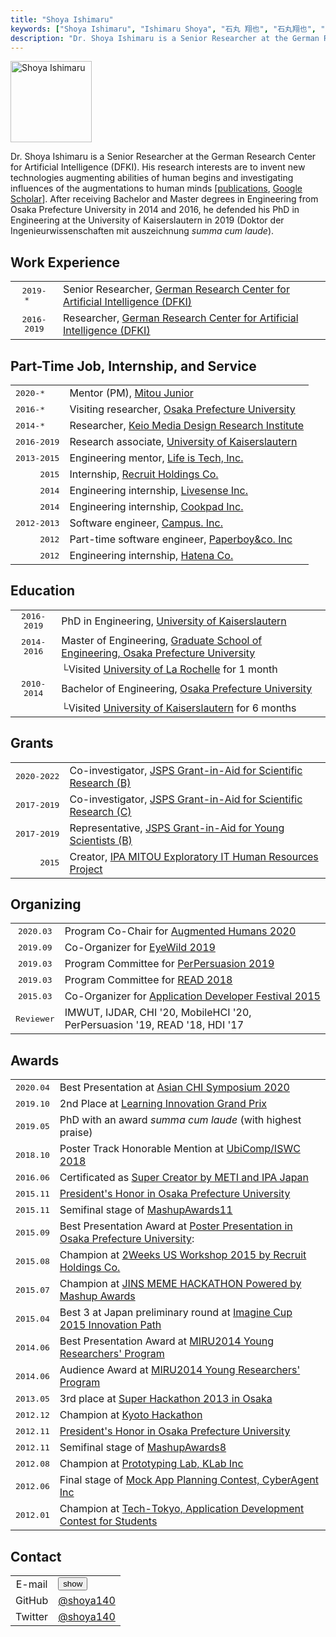 ```yaml
---
title: "Shoya Ishimaru"
keywords: ["Shoya Ishimaru", "Ishimaru Shoya", "石丸 翔也", "石丸翔也", "Shoya", "Ishimaru", "shoya140", "DFKI", "Kaiserslautern", "Portfolio", "ポートフォリオ"]
description: "Dr. Shoya Ishimaru is a Senior Researcher at the German Research Center for Artificial Intelligence (DFKI). His research interests are to invent new technologies augmenting abilities of human begins and investigating influences of the augmentations to human minds."
---
```


<div class="bio">
    <img src="/img/icon_portrait.jpg" class="image-portrait" width="130px" height="130px" alt="Shoya Ishimaru">
    <p>Dr. Shoya Ishimaru is a Senior Researcher at the German Research Center for Artificial Intelligence (DFKI). His research interests are to invent new technologies augmenting abilities of human begins and investigating influences of the augmentations to human minds [<a href="/publications/">publications</a>, <a href="https://scholar.google.com/citations?user=052bgSAAAAAJ">Google Scholar</a>]. After receiving Bachelor and Master degrees in Engineering from Osaka Prefecture University in 2014 and 2016, he defended his PhD in Engineering at the University of Kaiserslautern in 2019 (Doktor der Ingenieurwissenschaften mit auszeichnung <i>summa cum laude</i>).</p>
</div>

<h2 class="profile">Work Experience</h2>

|||
|:---:|:---|
|<tt>2019-*&nbsp;&nbsp;&nbsp;</tt>|Senior Researcher, <a href="http://www.dfki.de/web">German Research Center for Artificial Intelligence (DFKI)</a>|
|<tt>2016-2019</tt>|Researcher, <a href="http://www.dfki.de/web">German Research Center for Artificial Intelligence (DFKI)</a>|

<h2 class="profile">Part-Time Job, Internship, and Service</h2>

|||
|:---:|:---|
|<tt>2020-*&nbsp;&nbsp;&nbsp;</tt>|Mentor (PM), <a href="https://jr.mitou.org/">Mitou Junior</a>|
|<tt>2016-*&nbsp;&nbsp;&nbsp;</tt>|Visiting researcher, <span class="no-wrap"><a href="http://www.osakafu-u.ac.jp/english/">Osaka Prefecture University</a></span>|
|<tt>2014-*&nbsp;&nbsp;&nbsp;</tt>|Researcher, <span class="no-wrap"><a href="http://www.kmd.keio.ac.jp/">Keio Media Design Research Institute</a></span>|
|<tt>2016-2019</tt>|Research associate, <span class="no-wrap"><a href="https://www.uni-kl.de">University of Kaiserslautern</a></span>|
|<tt>2013-2015</tt>|Engineering mentor, <span class="no-wrap"><a href="http://life-is-tech.com/">Life is Tech, Inc.</a></span>|
|<tt>&nbsp;&nbsp;&nbsp;&nbsp;&nbsp;2015</tt>|Internship, <span class="no-wrap"><a href="http://www.recruit.jp/">Recruit Holdings Co.</a></span>|
|<tt>&nbsp;&nbsp;&nbsp;&nbsp;&nbsp;2014</tt>|Engineering internship, <span class="no-wrap"><a href="http://www.livesense.co.jp/">Livesense Inc.</a></span>|
|<tt>&nbsp;&nbsp;&nbsp;&nbsp;&nbsp;2014</tt>|Engineering internship, <span class="no-wrap"><a href="https://info.cookpad.com/">Cookpad Inc.</a></span>|
|<tt>2012-2013</tt>|Software engineer, <span class="no-wrap"><a href="http://campus-inc.org/">Campus. Inc.</a></span>|
|<tt>&nbsp;&nbsp;&nbsp;&nbsp;&nbsp;2012</tt>|Part-time software engineer, <span class="no-wrap"><a href="http://www.paperboy.co.jp/">Paperboy&co. Inc</a></span>|
|<tt>&nbsp;&nbsp;&nbsp;&nbsp;&nbsp;2012</tt>|Engineering internship, <span class="no-wrap"><a href="http://www.hatena.ne.jp/">Hatena Co.</a></span>|

<h2 class="profile">Education</h2>

|||
|:---:|:---|
|<tt>2016-2019</tt>|PhD in Engineering, <a href="https://www.uni-kl.de/en/home/">University of Kaiserslautern</a>|
|<tt>2014-2016</tt>|Master of Engineering, <a href="http://www.eng.osakafu-u.ac.jp/english/">Graduate School of Engineering, Osaka Prefecture University</a>|
||└Visited <a href="http://www.univ-larochelle.fr/?lang=en">University of La Rochelle</a> for 1 month|
|<tt>2010-2014</tt>|Bachelor of Engineering, <a href="https://www.osakafu-u.ac.jp/en/">Osaka Prefecture University</a>|
||└Visited <a href="https://www.uni-kl.de/en/home/">University of Kaiserslautern</a> for 6 months|

<h2 class="profile">Grants</h2>

|||
|:---:|:---|
|<tt>2020-2022</tt>|Co-investigator, <a href="https://kaken.nii.ac.jp/ja/grant/KAKENHI-PROJECT-20H04213/">JSPS Grant-in-Aid for Scientific Research \(B\)</a>|
|<tt>2017-2019</tt>|Co-investigator, <a href="https://kaken.nii.ac.jp/ja/grant/KAKENHI-PROJECT-17K00276/">JSPS Grant-in-Aid for Scientific Research \(C\)</a>|
|<tt>2017-2019</tt>|Representative, <a href="https://kaken.nii.ac.jp/ja/grant/KAKENHI-PROJECT-17K12728/">JSPS Grant-in-Aid for Young Scientists (B)</a>|
|<tt>&nbsp;&nbsp;&nbsp;&nbsp;&nbsp;2015</tt>|Creator, <a href="https://www.ipa.go.jp/jinzai/mitou/2015/gaiyou_s-4.html">IPA MITOU Exploratory IT Human Resources Project</a>|

<h2 class="profile">Organizing</h2>

|||
|:---:|:---|
|<tt>2020.03</tt>|Program Co-Chair for <a href="https://augmented-humans.org/">Augmented Humans 2020</a>|
|<tt>2019.09</tt>|Co-Organizer for <a href="http://eyewear.pro/eyewild2019/">EyeWild 2019</a>|
|<tt>2019.03</tt>|Program Committee for <a href="https://perpersuasion.ubi-lab.com/?fbclid=IwAR1QiuoopBcAkAVmGFygEcY4mYqrO-KjhzXZF664nhMdBb1uK1o5tFp7E4I">PerPersuasion 2019</a>|
|<tt>2019.03</tt>|Program Committee for <a href="http://www.dfki.uni-kl.de/~kieni/read2018/">READ 2018</a>|
|<tt>2015.03</tt>|Co-Organizer for <a href="http://recruit-jinji.jp/adf_fes2015/">Application Developer Festival 2015</a>|
|<tt>Reviewer</tt>|IMWUT, IJDAR, CHI '20, MobileHCI '20, PerPersuasion '19, READ '18, HDI '17|

<h2 class="profile">Awards</h2>

|||
|:---:|:---|
|<tt>2020.04</tt>|Best Presentation at <a href="https://asian-chi.github.io/2020/">Asian CHI Symposium 2020</a>|
|<tt>2019.10</tt>|2nd Place at <a href="http://ligp.gingerapp.co.jp/">Learning Innovation Grand Prix</a>|
|<tt>2019.05</tt>|PhD with an award <i>summa cum laude</i> (with highest praise)|
|<tt>2018.10</tt>|Poster Track Honorable Mention at <a href="http://ubicomp.org/ubicomp2018/">UbiComp/ISWC 2018</a>|
|<tt>2016.06</tt>|Certificated as <a href="http://www.meti.go.jp/english/press/2016/0602_01.html">Super Creator by METI and IPA Japan</a>|
|<tt>2015.11</tt>|<a href="http://shoya.io/ja/posts/honor2/">President's Honor in Osaka Prefecture University</a>|
|<tt>2015.11</tt>|Semifinal stage of <a href="http://mashupaward.jp/">MashupAwards11</a>|
|<tt>2015.09</tt>|Best Presentation Award at <a href="http://www.osakafu-u.ac.jp/">Poster Presentation in Osaka Prefecture University</a>:|
|<tt>2015.08</tt>|Champion at <a href="http://recruit-jinji.jp/workshop2015/">2Weeks US Workshop 2015 by Recruit Holdings Co.</a>|
|<tt>2015.07</tt>|Champion at <a href="https://mashupawards.doorkeeper.jp/events/25862">JINS MEME HACKATHON Powered by Mashup Awards</a>|
|<tt>2015.04</tt>|Best 3 at Japan preliminary round at <a href="https://www.imaginecup.com/">Imagine Cup 2015 Innovation Path</a>|
|<tt>2014.06</tt>|Best Presentation Award at <a href="https://sites.google.com/site/miru2014okayama/wakate">MIRU2014 Young Researchers' Program</a>|
|<tt>2014.06</tt>|Audience Award at <a href="https://sites.google.com/site/miru2014okayama/wakate">MIRU2014 Young Researchers' Program</a>|
|<tt>2013.05</tt>|3rd place at <a href="http://jp.startup-dating.com/2013/05/super-hackathon-2013-in-osak">Super Hackathon 2013 in Osaka</a>|
|<tt>2012.12</tt>|Champion at <a href="http://bussorenre.com/?p=45">Kyoto Hackathon</a></a>|
|<tt>2012.11</tt>|<a href="http://shoya.io/ja/posts/honor/">President's Honor in Osaka Prefecture University</a>|
|<tt>2012.11</tt>|Semifinal stage of <a href="http://ma8.mashupaward.jp/">MashupAwards8</a>|
|<tt>2012.08</tt>|Champion at <a href="http://internship.blog.klab.jp/2012/08/10/ptlab1-day1/">Prototyping Lab, KLab Inc</a>|
|<tt>2012.06</tt>|Final stage of <a href="https://www.cyberagent.co.jp/list/mockplan.html">Mock App Planning Contest, CyberAgent Inc</a>|
|<tt>2012.01</tt>|Champion at <a href="http://tech-tokyo.com/?p=679">Tech-Tokyo, Application Development Contest for Students</a>|

<h2 class="profile">Contact</h2>

|||
|:---:|:---|
|E-mail|<span class="mail"><button>show</button></span>|
|GitHub|[@shoya140](https://github.com/shoya140/)|
|Twitter|[@shoya140](https://twitter.com/shoya140)|
